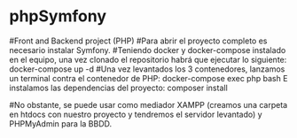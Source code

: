 # phpSymfony

#Front and Backend project (PHP)
#Para abrir el proyecto completo es necesario instalar Symfony. 
#Teniendo docker y docker-compose instalado en el equipo, una vez clonado el repositorio habrá que ejecutar lo siguiente: docker-compose up -d 
#Una vez levantados los 3 contenedores, lanzamos un terminal contra el contenedor de PHP: docker-compose exec php bash E instalamos las dependencias del proyecto: composer install

#No obstante, se puede usar como mediador XAMPP (creamos una carpeta en htdocs con nuestro proyecto y tendremos el servidor levantado) y PHPMyAdmin para la BBDD.
